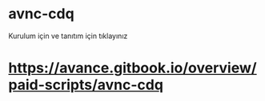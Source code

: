 # avnc-cdq

Kurulum için ve tanıtım için tıklayınız
# https://avance.gitbook.io/overview/paid-scripts/avnc-cdq
